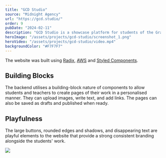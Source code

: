 ```yaml
---
title: "GCD Studio"
source: "Midnight Agency"
url: "https://gcd.studio/"
order: 9
pubDate: "2024-02-11"
description: "GCD Studio is a showcase platform for students of the Graphic Design department at Central St Martins. The platform allows students to log in and create their our projects and manage them individually, whilst exploring the works of their fellow classmates and alumni."
heroImage: "/assets/projects/gcd-studio/screenshot_1.png"
heroVideo: "/assets/projects/gcd-studio/video.mp4"
backgroundColor: "#F7F7F7"
---
```


The website was built using [Radix](https://www.radix-ui.com), [AWS](https://aws.amazon.com) and [Styled Components](https://styled-components.com).

## Building Blocks

The backend utilises a building-block nature of components to allow students and teachers to create pages of their work in a personalised manner. They can upload images, write text, and add links. The pages can also be saved as drafts and published when ready.

## Playfulness

The large buttons, rounded edges and shadows, and disappearing text are playful elements to the website that provide a strong consistent branding alongside the students' work.

![](/assets/projects/gcd-studio/screenshot_2.png)
